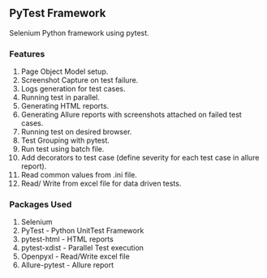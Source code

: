 ## PyTest Framework

Selenium Python framework using pytest.

### Features

1. Page Object Model setup.
2. Screenshot Capture on test failure.
3. Logs generation for test cases.
4. Running test in parallel.
5. Generating HTML reports.
6. Generating Allure reports with screenshots attached on failed test cases.
7. Running test on desired browser.
8. Test Grouping with pytest.
9. Run test using batch file.
10. Add decorators to test case (define severity for each test case in allure report).
11. Read common values from .ini file.
12. Read/ Write from excel file for data driven tests.

### Packages Used

1. Selenium
2. PyTest - Python UnitTest Framework
3. pytest-html - HTML reports
4. pytest-xdist - Parallel Test execution
5. Openpyxl - Read/Write excel file
6. Allure-pytest - Allure report